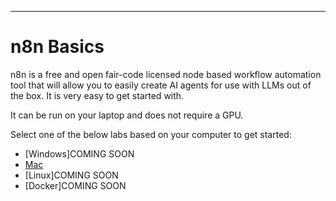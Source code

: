 ---
# n8n Basics
n8n is a free and open fair-code licensed node based workflow automation tool that will allow you to easily create AI agents for use with LLMs out of the box. It is very easy to get started with.

It can be run on your laptop and does not require a GPU.

Select one of the below labs based on your computer to get started:
- [Windows]COMING SOON
- [Mac](n8n_mac.md)
- [Linux]COMING SOON
- [Docker]COMING SOON
